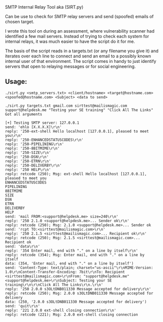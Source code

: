 SMTP Internal Relay Tool aka (SIRT.py)

Can be use to check for SMTP relay servers and send (spoofed) emails of chosen target.

I wrote this tool on during an assessment, where vulnerability scanner had identified
a few mail servers. Instead of trying to check each system for internal relays, it was
much easier to have the script do it for me. 

The basis of the script reads in a targets.txt (or any filename you give it) and iterates
over each line to connect and send an email to a possibly known internal user of that 
environment. The script comes in handy to just identify servers that open to relaying messages
or for social engineering.

## Usage:
```
./sirt.py <smtp_servers.txt> <client/hostname> <target@hostname.com> <spoofed@hostname.com> <Subject> <data to send>

./sirt.py targets.txt gmail.com sirttest@mailismagic.com support@helpdesk.me "Testing your SE training" "Click All The Links"
Got all arguments

[+] Testing SMTP server: 127.0.0.1
send: 'ehlo [X.X.X.X]\r\n'
reply: '250-ext-shell Hello localhost [127.0.0.1], pleased to meet you\r\n'
reply: '250-ENHANCEDSTATUSCODES\r\n'
reply: '250-PIPELINING\r\n'
reply: '250-8BITMIME\r\n'
reply: '250-SIZE\r\n'
reply: '250-DSN\r\n'
reply: '250-ETRN\r\n'
reply: '250-DELIVERBY\r\n'
reply: '250 HELP\r\n'
reply: retcode (250); Msg: ext-shell Hello localhost [127.0.0.1], pleased to meet you
ENHANCEDSTATUSCODES
PIPELINING
8BITMIME
SIZE
DSN
ETRN
DELIVERBY
HELP
send: 'mail FROM:<support@helpdesk.me> size=240\r\n'
reply: '250 2.1.0 <support@helpdesk.me>... Sender ok\r\n'
reply: retcode (250); Msg: 2.1.0 <support@helpdesk.me>... Sender ok
send: 'rcpt TO:<sirttest@mailismagic.com>\r\n'
reply: '250 2.1.5 <sirttest@mailismagic.com>... Recipient ok\r\n'
reply: retcode (250); Msg: 2.1.5 <sirttest@mailismagic.com>... Recipient ok
send: 'data\r\n'
reply: '354 Enter mail, end with "." on a line by itself\r\n'
reply: retcode (354); Msg: Enter mail, end with "." on a line by itself
data: (354, 'Enter mail, end with "." on a line by itself')
send: 'Content-Type: text/plain; charset="us-ascii"\r\nMIME-Version: 1.0\r\nContent-Transfer-Encoding: 7bit\r\nTo: Recipient <sirttest@mailismagic.com>\r\nFrom: "support@helpdesk.me" <support@helpdesk.me>\r\nSubject: Testing your SE training\r\n\r\nClick All The Links\r\n.\r\n'
reply: '250 2.0.0 s3OLtDNB011330 Message accepted for delivery\r\n'
reply: retcode (250); Msg: 2.0.0 s3OLtDNB011330 Message accepted for delivery
data: (250, '2.0.0 s3OLtDNB011330 Message accepted for delivery')
send: 'quit\r\n'
reply: '221 2.0.0 ext-shell closing connection\r\n'
reply: retcode (221); Msg: 2.0.0 ext-shell closing connection
```
